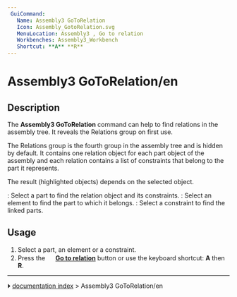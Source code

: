 ```yaml
---
 GuiCommand:
   Name: Assembly3 GoToRelation
   Icon: Assembly_GotoRelation.svg
   MenuLocation: Assembly3 , Go to relation
   Workbenches: Assembly3_Workbench
   Shortcut: **A** **R**
---
```


# Assembly3 GoToRelation/en

## Description

The **Assembly3 GoToRelation** command can help to find relations in the assembly tree. It reveals the Relations group on first use.

The Relations group is the fourth group in the assembly tree and is hidden by default. It contains one relation object for each part object of the assembly and each relation contains a list of constraints that belong to the part it represents.

The result (highlighted objects) depends on the selected object.

:   Select a part to find the relation object and its constraints.
:   Select an element to find the part to which it belongs.
:   Select a constraint to find the linked parts.

## Usage

1.  Select a part, an element or a constraint.
2.  Press the **<img src="images/Assembly_GotoRelation.svg" width=16px> [Go to relation](Assembly3_GoToRelation.md)** button or use the keyboard shortcut: **A** then **R**.



---
⏵ [documentation index](../README.md) > Assembly3 GoToRelation/en
